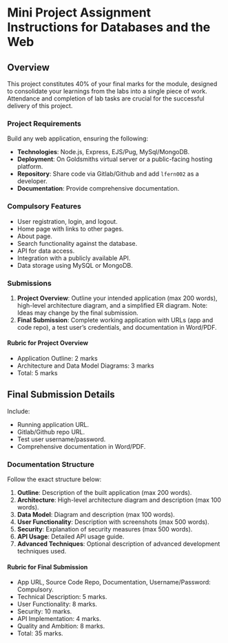 # Mini Project Assignment Instructions for Databases and the Web

## Overview
This project constitutes 40% of your final marks for the module, designed to consolidate your learnings from the labs into a single piece of work. Attendance and completion of lab tasks are crucial for the successful delivery of this project.

### Project Requirements
Build any web application, ensuring the following:
- **Technologies**: Node.js, Express, EJS/Pug, MySql/MongoDB.
- **Deployment**: On Goldsmiths virtual server or a public-facing hosting platform.
- **Repository**: Share code via Gitlab/Github and add `lfern002` as a developer.
- **Documentation**: Provide comprehensive documentation.

### Compulsory Features
- User registration, login, and logout.
- Home page with links to other pages.
- About page.
- Search functionality against the database.
- API for data access.
- Integration with a publicly available API.
- Data storage using MySQL or MongoDB.

### Submissions
1. **Project Overview**: Outline your intended application (max 200 words), high-level architecture diagram, and a simplified ER diagram. Note: Ideas may change by the final submission.
2. **Final Submission**: Complete working application with URLs (app and code repo), a test user’s credentials, and documentation in Word/PDF.

#### Rubric for Project Overview
- Application Outline: 2 marks
- Architecture and Data Model Diagrams: 3 marks
- Total: 5 marks

## Final Submission Details
Include:
- Running application URL.
- Gitlab/Github repo URL.
- Test user username/password.
- Comprehensive documentation in Word/PDF.

### Documentation Structure
Follow the exact structure below:
1. **Outline**: Description of the built application (max 200 words).
2. **Architecture**: High-level architecture diagram and description (max 100 words).
3. **Data Model**: Diagram and description (max 100 words).
4. **User Functionality**: Description with screenshots (max 500 words).
5. **Security**: Explanation of security measures (max 500 words).
6. **API Usage**: Detailed API usage guide.
7. **Advanced Techniques**: Optional description of advanced development techniques used.

#### Rubric for Final Submission
- App URL, Source Code Repo, Documentation, Username/Password: Compulsory.
- Technical Description: 5 marks.
- User Functionality: 8 marks.
- Security: 10 marks.
- API Implementation: 4 marks.
- Quality and Ambition: 8 marks.
- Total: 35 marks.
